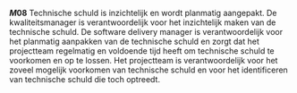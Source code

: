 <!-- begin: measure -->
**$M08$**
Technische schuld is inzichtelijk en wordt planmatig aangepakt. De kwaliteitsmanager is verantwoordelijk voor het inzichtelijk maken van de technische schuld. De software delivery manager is verantwoordelijk voor het planmatig aanpakken van de technische schuld en zorgt dat het projectteam regelmatig en voldoende tijd heeft om technische schuld te voorkomen en op te lossen. Het projectteam is verantwoordelijk voor het zoveel mogelijk voorkomen van technische schuld en voor het identificeren van technische schuld die toch optreedt.
<!-- end: measure -->
